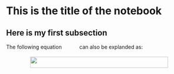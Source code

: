 # This is the title of the notebook

## Here is my first subsection

The following equation <img src="/tex/b1185cf9f05b29c99b55c0cde01294f5.svg?invert_in_darkmode&sanitize=true" align=middle width=39.96184334999999pt height=14.15524440000002pt/> can also be explanded as:

<p align="center"><img src="/tex/fb7c008b9a34dae01776d0e2a1b8cf15.svg?invert_in_darkmode&sanitize=true" align=middle width=373.2752595pt height=29.47417935pt/></p>

